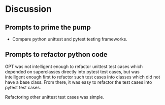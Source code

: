# Discussion

## Prompts to prime the pump

- Compare python unittest and pytest testing frameworks.

## Prompts to refactor python code

GPT was not intelligent enough to refactor unittest test cases which depended on superclasses directly into pytest test 
cases, but was intelligent enough first to refactor such test cases into classes which did not have a base class. From
there, it was easy to refactor the test cases into pytest test cases.

Refactoring other unittest test cases was simple.
